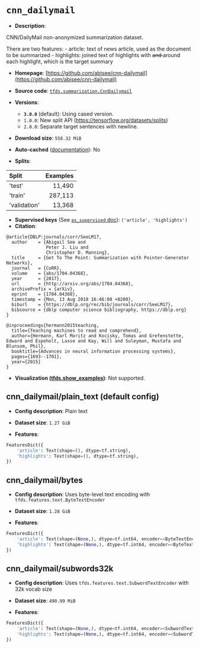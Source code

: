 <div itemscope itemtype="http://schema.org/Dataset">
  <div itemscope itemprop="includedInDataCatalog" itemtype="http://schema.org/DataCatalog">
    <meta itemprop="name" content="TensorFlow Datasets" />
  </div>

  <meta itemprop="name" content="cnn_dailymail" />
  <meta itemprop="description" content="CNN/DailyMail non-anonymized summarization dataset.&#10;&#10;There are two features:&#10;  - article: text of news article, used as the document to be summarized&#10;  - highlights: joined text of highlights with &lt;s&gt; and &lt;/s&gt; around each&#10;    highlight, which is the target summary&#10;&#10;To use this dataset:&#10;&#10;```python&#10;import tensorflow_datasets as tfds&#10;&#10;ds = tfds.load(&#x27;cnn_dailymail&#x27;, split=&#x27;train&#x27;)&#10;for ex in ds.take(4):&#10;  print(ex)&#10;```&#10;&#10;See [the guide](https://www.tensorflow.org/datasets/overview) for more&#10;informations on [tensorflow_datasets](https://www.tensorflow.org/datasets).&#10;&#10;" />
  <meta itemprop="url" content="https://www.tensorflow.org/datasets/catalog/cnn_dailymail" />
  <meta itemprop="sameAs" content="https://github.com/abisee/cnn-dailymail" />
  <meta itemprop="citation" content="@article{DBLP:journals/corr/SeeLM17,&#10;  author    = {Abigail See and&#10;               Peter J. Liu and&#10;               Christopher D. Manning},&#10;  title     = {Get To The Point: Summarization with Pointer-Generator Networks},&#10;  journal   = {CoRR},&#10;  volume    = {abs/1704.04368},&#10;  year      = {2017},&#10;  url       = {http://arxiv.org/abs/1704.04368},&#10;  archivePrefix = {arXiv},&#10;  eprint    = {1704.04368},&#10;  timestamp = {Mon, 13 Aug 2018 16:46:08 +0200},&#10;  biburl    = {https://dblp.org/rec/bib/journals/corr/SeeLM17},&#10;  bibsource = {dblp computer science bibliography, https://dblp.org}&#10;}&#10;&#10;@inproceedings{hermann2015teaching,&#10;  title={Teaching machines to read and comprehend},&#10;  author={Hermann, Karl Moritz and Kocisky, Tomas and Grefenstette, Edward and Espeholt, Lasse and Kay, Will and Suleyman, Mustafa and Blunsom, Phil},&#10;  booktitle={Advances in neural information processing systems},&#10;  pages={1693--1701},&#10;  year={2015}&#10;}" />
</div>

# `cnn_dailymail`

*   **Description**:

CNN/DailyMail non-anonymized summarization dataset.

There are two features: - article: text of news article, used as the document to
be summarized - highlights: joined text of highlights with <s> and </s> around
each highlight, which is the target summary

*   **Homepage**:
    [https://github.com/abisee/cnn-dailymail](https://github.com/abisee/cnn-dailymail)

*   **Source code**:
    [`tfds.summarization.CnnDailymail`](https://github.com/tensorflow/datasets/tree/master/tensorflow_datasets/summarization/cnn_dailymail.py)

*   **Versions**:

    *   **`3.0.0`** (default): Using cased version.
    *   `1.0.0`: New split API (https://tensorflow.org/datasets/splits)
    *   `2.0.0`: Separate target sentences with newline.

*   **Download size**: `558.32 MiB`

*   **Auto-cached**
    ([documentation](https://www.tensorflow.org/datasets/performances#auto-caching)):
    No

*   **Splits**:

Split        | Examples
:----------- | -------:
'test'       | 11,490
'train'      | 287,113
'validation' | 13,368

*   **Supervised keys** (See
    [`as_supervised` doc](https://www.tensorflow.org/datasets/api_docs/python/tfds/load#args)):
    `('article', 'highlights')`
*   **Citation**:

```
@article{DBLP:journals/corr/SeeLM17,
  author    = {Abigail See and
               Peter J. Liu and
               Christopher D. Manning},
  title     = {Get To The Point: Summarization with Pointer-Generator Networks},
  journal   = {CoRR},
  volume    = {abs/1704.04368},
  year      = {2017},
  url       = {http://arxiv.org/abs/1704.04368},
  archivePrefix = {arXiv},
  eprint    = {1704.04368},
  timestamp = {Mon, 13 Aug 2018 16:46:08 +0200},
  biburl    = {https://dblp.org/rec/bib/journals/corr/SeeLM17},
  bibsource = {dblp computer science bibliography, https://dblp.org}
}

@inproceedings{hermann2015teaching,
  title={Teaching machines to read and comprehend},
  author={Hermann, Karl Moritz and Kocisky, Tomas and Grefenstette, Edward and Espeholt, Lasse and Kay, Will and Suleyman, Mustafa and Blunsom, Phil},
  booktitle={Advances in neural information processing systems},
  pages={1693--1701},
  year={2015}
}
```

*   **Visualization
    ([tfds.show_examples](https://www.tensorflow.org/datasets/api_docs/python/tfds/visualization/show_examples))**:
    Not supported.

## cnn_dailymail/plain_text (default config)

*   **Config description**: Plain text

*   **Dataset size**: `1.27 GiB`

*   **Features**:

```python
FeaturesDict({
    'article': Text(shape=(), dtype=tf.string),
    'highlights': Text(shape=(), dtype=tf.string),
})
```

## cnn_dailymail/bytes

*   **Config description**: Uses byte-level text encoding with
    `tfds.features.text.ByteTextEncoder`

*   **Dataset size**: `1.28 GiB`

*   **Features**:

```python
FeaturesDict({
    'article': Text(shape=(None,), dtype=tf.int64, encoder=<ByteTextEncoder vocab_size=257>),
    'highlights': Text(shape=(None,), dtype=tf.int64, encoder=<ByteTextEncoder vocab_size=257>),
})
```

## cnn_dailymail/subwords32k

*   **Config description**: Uses `tfds.features.text.SubwordTextEncoder` with
    32k vocab size

*   **Dataset size**: `490.99 MiB`

*   **Features**:

```python
FeaturesDict({
    'article': Text(shape=(None,), dtype=tf.int64, encoder=<SubwordTextEncoder vocab_size=32908>),
    'highlights': Text(shape=(None,), dtype=tf.int64, encoder=<SubwordTextEncoder vocab_size=32908>),
})
```
